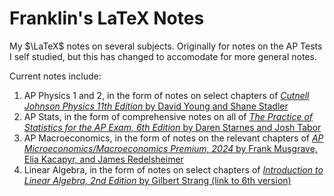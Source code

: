 # Franklin's LaTeX Notes
My $\LaTeX$ notes on several subjects. Originally for notes on the AP Tests I self studied, but this has changed to accomodate for more general notes.

Current notes include:

1. AP Physics 1 and 2, in the form of notes on select chapters of [*Cutnell Johnson Physics 11th Edition* by David Young and Shane Stadler](https://www.amazon.com/Cutnell-Johnson-Physics-11th-Wiley/dp/1119472865/?_encoding=UTF8&pd_rd_w=ritv5&content-id=amzn1.sym.bc3ba8d1-5076-4ab7-9ba8-a5c6211e002d&pf_rd_p=bc3ba8d1-5076-4ab7-9ba8-a5c6211e002d&pf_rd_r=132-3632031-2747900&pd_rd_wg=tHN2Z&pd_rd_r=cda88640-745a-40b4-9c58-49cd99147ae0&ref_=aufs_ap_sc_dsk)
2. AP Stats, in the form of comprehensive notes on all of  [*The Practice of Statistics for the AP Exam, 6th Edition* by Daren Starnes and Josh Tabor](https://www.bfwpub.com/high-school/us/product/The-Practice-of-Statistics/p/1319113338)
3. AP Macroeconomics, in the form of notes on the relevant chapters of [*AP Microeconomics/Macroeconomics Premium, 2024* by Frank Musgrave, Elia Kacapyr, and James Redelsheimer](https://www.amazon.com/Microeconomics-Macroeconomics-Premium-2024-Comprehensive/dp/1506287891)
4. Linear Algebra, in the form of notes on select chapters of [*Introduction to Linear Algebra, 2nd Edition* by Gilbert Strang (link to 6th version)](https://math.mit.edu/~gs/linearalgebra/ila6/indexila6.html)
